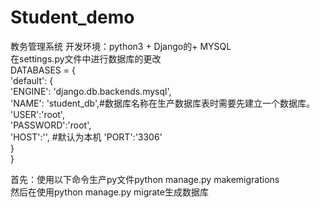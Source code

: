 # Student_demo
教务管理系统
开发环境：python3 + Django的+ MYSQL  
在settings.py文件中进行数据库的更改  
DATABASES = {  
    'default': {  
        'ENGINE': 'django.db.backends.mysql',  
        'NAME': 'student_db',#数据库名称在生产数据库表时需要先建立一个数据库。   
        'USER':'root',  
        'PASSWORD':'root',  
        'HOST':'',  #默认为本机
        'PORT':'3306'  
    }  
}  


首先：使用以下命令生产py文件python manage.py makemigrations  
然后在使用python manage.py migrate生成数据库
